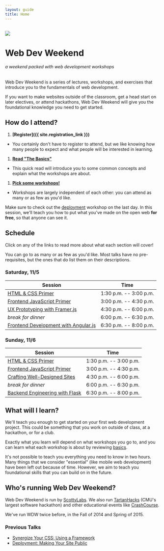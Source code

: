 ```yaml
---
layout: guide
title: Home
---
```


<br>

<img class="hero-logo" src="/wdw/assets/img/logo.svg">

# Web Dev Weekend

###### a weekend packed with web development workshops

Web Dev Weekend is a series of lectures, workshops, and exercises that introduce
you to the fundamentals of web development.

If you want to make websites outside of the classroom, get a head start on later
electives, or attend hackathons, Web Dev Weekend will give you the foundational
knowledge you need to get started.


## How do I attend?

1. __[Register]({{ site.registration_link }})__
  - You certainly don't have to register to attend, but we like knowing how many
    people to expect and what people will be interested in learning.
1. __[Read "The Basics"][basics]__
  - This quick read will introduce you to some common concepts and explain what
    the workshops are about.
1. __[Pick some workshops!](#schedule)__
  - Workshops are largely independent of each other: you can attend as many or
    as few as you'd like.

Make sure to check out the [deployment][deployment] workshop on the last day. In
this session, we'll teach you how to put what you've made on the open web __for
free__, so that anyone can see it.


## Schedule

Click on any of the links to read more about what each section will cover!

You can go to as many or as few as you'd like. Most talks have no
pre-requisites, but the ones that do list them on their descriptions.

### Saturday, 11/5

| Session                                            | Time                   |
| -------                                            | :--:                   |
| [HTML & CSS Primer][html]                          | 1:30 p.m. -- 3:00 p.m. |
| [Frontend JavaScript Primer][frontend]             | 3:00 p.m. -- 4:30 p.m. |
| [UX Prototyping with Framer.js][framer]            | 4:30 p.m. -- 6:00 p.m. |
| *break for dinner*                                 | 6:00 p.m. -- 6:30 p.m. |
| [Frontend Development with Angular.js][angular]    | 6:30 p.m. -- 8:00 p.m. |


### Sunday, 11/6

| Session                                            | Time                   |
| -------                                            | :--:                   |
| [HTML & CSS Primer][html]                          | 1:30 p.m. -- 3:00 p.m. |
| [Frontend JavaScript Primer][frontend]             | 3:00 p.m. -- 4:30 p.m. |
| [Crafting Well-Designed Sites][design]             | 4:30 p.m. -- 6:00 p.m. |
| *break for dinner*                                 | 6:00 p.m. -- 6:30 p.m. |
| [Backend Engineering with Flask][backend]          | 6:30 p.m. -- 8:00 p.m. |


## What will I learn?

We'll teach you enough to get started on your first web development project.
This could be something that you work on outside of class, at a hackathon, or
for a club.

Exactly what you learn will depend on what workshops you go to, and you can
learn what each workshop is about by reviewing [basics][basics].

It's not possible to teach you everything you need to know in two hours. Many
things that we consider "essential" (like mobile web development) have been left
out because of time. However, we aim to teach you foundational skills that you
can build on in the future.


## Who's running Web Dev Weekend?

Web Dev Weekend is run by [ScottyLabs](https://scottylabs.org). We also run
[TartanHacks](http://tartanhacks.com/) (CMU's largest software hackathon) and
other educational events like
[CrashCourse](https://scottylabs.org/crashcourse/).

We've run WDW twice before, in the Fall of 2014 and Spring of 2015.

### Previous Talks

- [Synergize Your CSS: Using a Framework][css]
- [Deployment: Making Your Site Public][deployment]


[basics]: basics/
[html]: html/
[css]: css/
[design]: design/
[frontend]: frontend/
[backend]: backend/
[deployment]: deployment/
[angular]: angular/
[framer]: prototyping/

<!-- schema.org information about the event, so it shows up in Google -->
<script type="application/ld+json">
{
  "@context": "http://schema.org/",
  "@type": "Event",
  "name": "Web Dev Weekend",
  "organizer": {
    "@type": "Organization",
    "name": "ScottyLabs",
    "sameAs": "https://scottylabs.org/"
  },
  "startDate": "2016-11-5T13:40",
  "endDate": "2016-11-6T20:00",
  "description": "A talk series comprised of interactive workshops that teach the fundamentals of web development.",
  "location": {
      "@type": "Place",
      "name": "Wean Mac Cluster",
      "address": "WEH 5201"
  },
  "image": "https://scottylabs.org/wdw/assets/img/logo.svg"
  }
</script>
